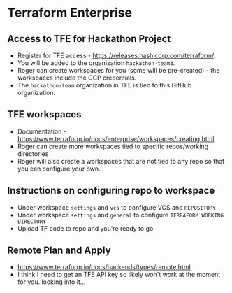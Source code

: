 
# Terraform Enterprise

## Access to TFE for Hackathon Project

* Register for TFE access - https://releases.hashicorp.com/terraform/. 
* You will be added to the organization `hackathon-team3`.
* Roger can create workspaces for you (some will be pre-created) - the workspaces include the GCP credentials.
* The `hackathon-team` organization in TFE is tied to this GitHub organization.

## TFE workspaces 

* Documentation - https://www.terraform.io/docs/enterprise/workspaces/creating.html
* Roger can create more workspaces tied to specific repos/working directories
* Roger will also create a workspaces that are not tied to any repo so that you can configure your own.

## Instructions on configuring repo to workspace

* Under workspace `settings` and `vcs` to configure VCS and `REPOSITORY`
* Under workspace `settings` and `general` to configure `TERRAFORM WORKING DIRECTORY`
* Upload TF code to repo and you're ready to go

## Remote Plan and Apply

* https://www.terraform.io/docs/backends/types/remote.html
* I think I need to get an TFE API key so likely won't work at the moment for you. looking into it...
